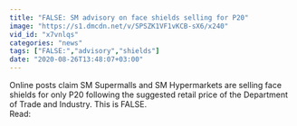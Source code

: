 ```yaml
---
title: "FALSE: SM advisory on face shields selling for P20"
image: "https://s1.dmcdn.net/v/SPSZK1VF1vKCB-sX6/x240"
vid_id: "x7vnlqs"
categories: "news"
tags: ["FALSE:","advisory","shields"]
date: "2020-08-26T13:48:07+03:00"
---
```

Online posts claim SM Supermalls and SM Hypermarkets are selling face shields for only P20 following the suggested retail price of the Department of Trade and Industry. This is FALSE.  <br>Read: 
